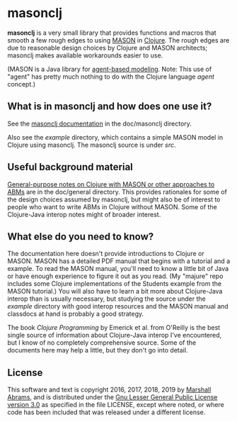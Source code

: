 masonclj
===

**masonclj** is a very small library that provides functions and macros
that smooth a few rough edges to using
[MASON](https://cs.gmu.edu/~eclab/projects/mason) in
[Clojure](https://clojure.org).  The rough edges are due to
reasonable design choices by Clojure and MASON architects; masonclj
makes available workarounds easier to use.

(MASON is a Java library for [agent-based
modeling](https://en.wikipedia.org/wiki/Agent-based_model).  Note: This
use of "agent" has pretty much nothing to do with the Clojure language
*agent* concept.)

## What is in masonclj and how does one use it?

See the [masonclj
documentation](https://github.com/mars0i/masonclj/blob/master/doc/masonclj/README.md)
in the doc/masonclj directory.

Also see the *example* directory, which contains a simple MASON model in
Clojure using masonclj.  The masonclj source is under *src*.

## Useful background material

[General-purpose notes on Clojure with MASON or other approaches to
ABMs](https://github.com/mars0i/masonclj/blob/master/doc/general/README.md)
are in the doc/general directory.  This provides rationales for some of
the design choices assumed by masonclj, but might also be of interest
to people who want to write ABMs in Clojure without MASON.  Some of
the Clojure-Java interop notes might of broader interest.

## What else do you need to know?

The documentation here doesn't provide introductions to Clojure or
MASON.  MASON has a detailed PDF manual that begins with a tutorial and
a example. To read the MASON manual, you'll need to know a little bit of
Java or have enough experience to figure it out as you read.  (My
"majure" repo includes some Clojure implementations of the Students
example from the MASON tutorial.) You will also have to learn a bit more
about Clojure-Java interop than is usually necessary, but studying the
source under the *example* directory with good interop resources and the
MASON manual and classdocs at hand is probably a good strategy.

The book <em>Clojure Programming</em> by Emerick et al.  from O'Reilly
is the best single source of information about Clojure-Java interop I've
encountered, but I know of no completely comprehensive source.
Some of the documents here may help a little, but they don't go into detail.

## License

This software and text is copyright 2016, 2017, 2018, 2019 by [Marshall
Abrams](http://members.logical.net/~marshall/), and is distributed under
the [Gnu Lesser General Public License version
3.0](https://www.gnu.org/licenses/lgpl.html) as specified in the file
LICENSE, except where noted, or where code has been included that was
released under a different license.

